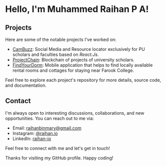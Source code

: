 # Hello, I'm Muhammed Raihan P A!

## Projects

Here are some of the notable projects I've worked on:

- [CamBuzz](https://github.com/pu-raihan/CamBuzz): Social Media and Resource locator exclusively for PU scholars and faculties based on _React.Js_.
- [ProjectChain](https://github.com/pu-raihan/ProjectChain): Blockchain of projects of university scholars.
- [FindYourDorm](https://github.com/pu-raihan/FindYourDorm): Mobile application that helps to find locally available rental rooms and cottages for staying near Farook College.

Feel free to explore each project's repository for more details, source code, and documentation.

## Contact

I'm always open to interesting discussions, collaborations, and new opportunities. You can reach out to me via:

- Email: [raihanbinmary@gmail.com](mailto:raihanbinmary@gmail.com)
- Instagram: [@raihan.io](https://instagram.com/raihan.io)
- LinkedIn: [raihan-io](https://www.linkedin.com/in/raihan-io)

Feel free to connect with me and let's get in touch!

Thanks for visiting my GitHub profile. Happy coding!
